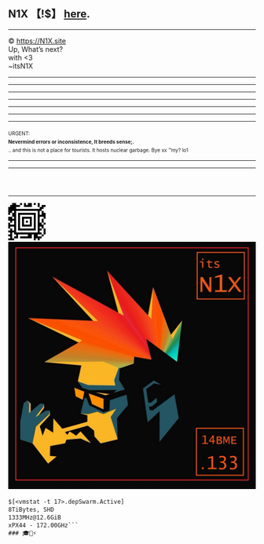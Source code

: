 ## N1X 【!$】 [here](altindex.md).
---
© https://N1X.site
<br>Up, What’s next?
<br>with <3
<br>~itsN1X
<hr><hr><hr><hr><hr><hr><hr><font size='1'>URGENT: <br><b>Nevermind errors or inconsistence, It breeds sense;.</b><br>.. and this is not a place for tourists. It hosts nuclear garbage. Bye xx ™my? lo1</font><hr><hr>
<html><header><title>Xe921 [§]://N1X.site || Xfolded by luser::itsN1X</title></header></html>


---


![](A1.png) 
![](N1X.png)
```#eT7878 : 
$[<vmstat -t 17>.depSwarm.Active]
8TiBytes, SHD
1333MHz@12.6GiB
xPX44 - 172.00GHz```
### 🎓🚀⚡️

